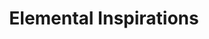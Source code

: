---
title: "Elemental Inspirations"
url: /salt-lake-city/elemental-inspirations/
shop: Allgemein
---